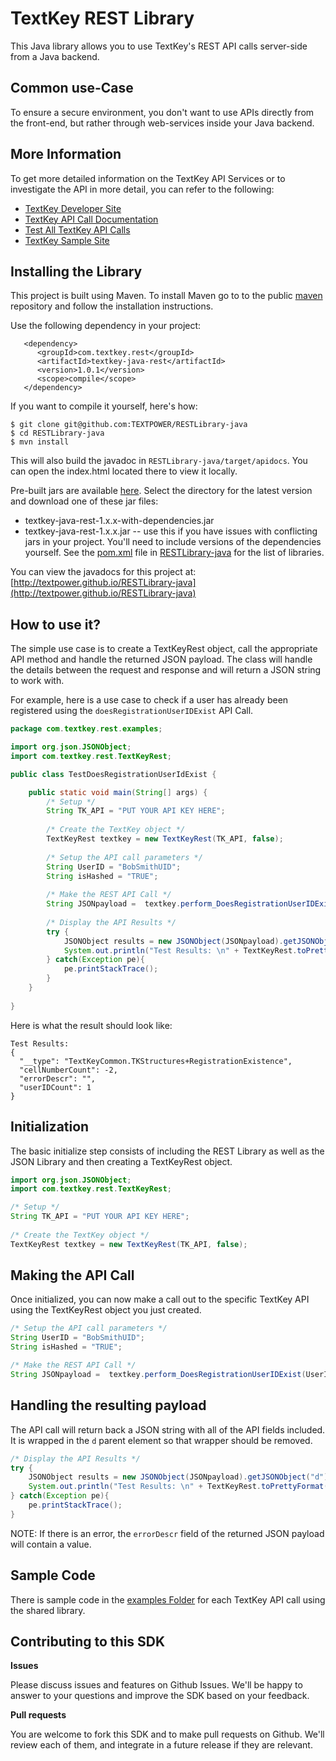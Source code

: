 TextKey REST Library
====================

This Java library allows you to use TextKey's REST API calls server-side from a Java backend.

Common use-Case
---------------

To ensure a secure environment, you don't want to use APIs directly from the front-end, but rather through web-services inside your Java backend.

More Information
----------------

To get more detailed information on the TextKey API Services or to investigate the API in more detail, you can refer to the following:

* [TextKey Developer Site](http://developer.textkey.com)
* [TextKey API Call Documentation](http://developer.textkey.com/apidocumentation.php)
* [Test All TextKey API Calls](http://developer.textkey.com/apitestapicalls.php)
* [TextKey Sample Site](http://developer.textkey.com/apitextkeyexample.php)

Installing the Library
----------------------

This project is built using Maven. To install Maven go to to the public [maven](http://maven.apache.org/download.html) repository and follow the installation instructions.

Use the following dependency in your project:

       <dependency>
          <groupId>com.textkey.rest</groupId>
          <artifactId>textkey-java-rest</artifactId>
          <version>1.0.1</version>
          <scope>compile</scope>
       </dependency>

If you want to compile it yourself, here's how:

    $ git clone git@github.com:TEXTPOWER/RESTLibrary-java
    $ cd RESTLibrary-java
    $ mvn install

This will also build the javadoc in `RESTLibrary-java/target/apidocs`. You can open the
index.html located there to view it locally.

Pre-built jars are available [here](http://search.maven.org/#browse%7C1075208859). Select the directory for the latest version and download one of these jar files:

* textkey-java-rest-1.x.x-with-dependencies.jar
* textkey-java-rest-1.x.x.jar -- use this if you have issues with conflicting jars in your project. You'll need to include versions of the dependencies yourself. See the [pom.xml](https://github.com/TEXTPOWER/RESTLibrary-java/blob/master/pom.xml) file in [RESTLibrary-java](https://github.com/TEXTPOWER/RESTLibrary-java) for the list of libraries.

You can view the javadocs for this project at:
[http://textpower.github.io/RESTLibrary-java](http://textpower.github.io/RESTLibrary-java)

How to use it?
--------------

The simple use case is to create a TextKeyRest object, call the appropriate API method and handle the returned JSON payload. The class will handle the details between the request and response and will return a JSON string to work with.

For example, here is a use case to check if a user has already been registered using the `doesRegistrationUserIDExist` API Call.

```java
package com.textkey.rest.examples;

import org.json.JSONObject;
import com.textkey.rest.TextKeyRest;

public class TestDoesRegistrationUserIdExist {

	public static void main(String[] args) {
		/* Setup */
		String TK_API = "PUT YOUR API KEY HERE";
		
		/* Create the TextKey object */
		TextKeyRest textkey = new TextKeyRest(TK_API, false);
		
		/* Setup the API call parameters */
		String UserID = "BobSmithUID";
		String isHashed = "TRUE";
		  
		/* Make the REST API Call */
		String JSONpayload =  textkey.perform_DoesRegistrationUserIDExist(UserID, isHashed);
		
		/* Display the API Results */
		try {
			JSONObject results = new JSONObject(JSONpayload).getJSONObject("d");
			System.out.println("Test Results: \n" + TextKeyRest.toPrettyFormat(results.toString()));
		} catch(Exception pe){
			pe.printStackTrace();
		} 				
	}
	
}
```

Here is what the result should look like:

	Test Results: 
	{
	  "__type": "TextKeyCommon.TKStructures+RegistrationExistence",
	  "cellNumberCount": -2,
	  "errorDescr": "",
	  "userIDCount": 1
	}

Initialization
---------------

The basic initialize step consists of including the REST Library as well as the JSON Library and then creating a TextKeyRest object.

```java
import org.json.JSONObject;
import com.textkey.rest.TextKeyRest;
```

```java
/* Setup */
String TK_API = "PUT YOUR API KEY HERE";
  
/* Create the TextKey object */
TextKeyRest textkey = new TextKeyRest(TK_API, false);
```

Making the API Call
-------------------

Once initialized, you can now make a call out to the specific TextKey API using the TextKeyRest object you just created.

```java
/* Setup the API call parameters */
String UserID = "BobSmithUID";
String isHashed = "TRUE";

/* Make the REST API Call */
String JSONpayload =  textkey.perform_DoesRegistrationUserIDExist(UserID, isHashed);
```

Handling the resulting payload
------------------------------

The API call will return back a JSON string with all of the API fields included. It is wrapped in the `d` parent element so that wrapper should be removed.

```java
/* Display the API Results */
try {
	JSONObject results = new JSONObject(JSONpayload).getJSONObject("d");
	System.out.println("Test Results: \n" + TextKeyRest.toPrettyFormat(results.toString()));
} catch(Exception pe){
	pe.printStackTrace();
} 				
```

NOTE: If there is an error, the `errorDescr` field of the returned JSON payload will contain a value.

Sample Code
-----------

There is sample code in the [examples Folder](https://github.com/TEXTPOWER/RESTLibrary-java/blob/master/src/main/java/com/textkey/rest/examples) for each TextKey API call using the shared library.

Contributing to this SDK
------------------------

**Issues**

Please discuss issues and features on Github Issues. We'll be happy to answer to your questions and improve the SDK based on your feedback.

**Pull requests**

You are welcome to fork this SDK and to make pull requests on Github. We'll review each of them, and integrate in a future release if they are relevant.
